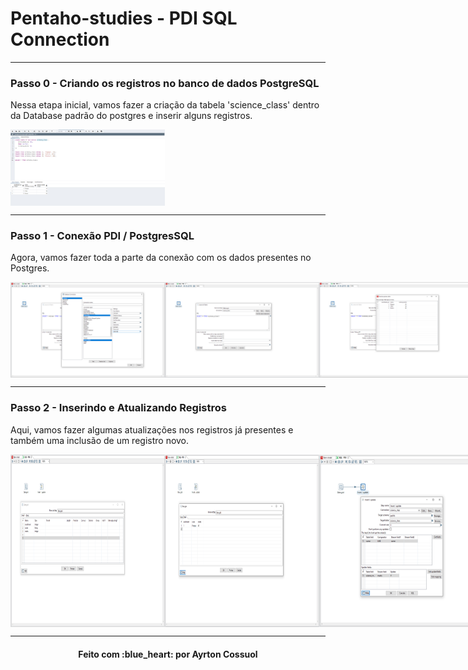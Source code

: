 # Pentaho-studies - PDI SQL Connection



---
### Passo 0 - Criando os registros no banco de dados PostgreSQL
Nessa etapa inicial, vamos fazer a criação da tabela 'science_class' dentro da Database padrão do postgres e inserir alguns registros.
<div style="display: flex; flex-direction: 'row'; align-items: 'center';" align="center">
   <img src="./assets/create_table_register.PNG" width="49%">
</div>


---
### Passo 1 - Conexão PDI / PostgresSQL
Agora, vamos fazer toda a parte da conexão com os dados presentes no Postgres.
<div style="display: flex; flex-direction: 'row'; align-items: 'center';" align="center">
   <img src="./assets/connection_postgres_1.PNG" width="49%">
   <img src="./assets/connection_postgres_2.PNG" width="49%">
   <img src="./assets/connection_postgres_3.PNG" width="49%">
   <img src="./assets/connection_postgres_4.PNG" width="49%">
</div>

---
### Passo 2 - Inserindo e Atualizando Registros
Aqui, vamos fazer algumas atualizações nos registros já presentes e também uma inclusão de um registro novo.
<div style="display: flex; flex-direction: 'row'; align-items: 'center';" align="center">
   <img src="./assets/updating_1.PNG" width="49%">
   <img src="./assets/updating_2.PNG" width="49%">
   <img src="./assets/updating_3.PNG" width="69%">
   <img src="./assets/updating_4.PNG" width="34%">
   <img src="./assets/updating_5.PNG" width="34%">
   <img src="./assets/updating_6.PNG" width="49%">
   <img src="./assets/updating_7.PNG" width="49%">
   <img src="./assets/updating_8.PNG" width="34%">
   
</div>

---
<h4 align="center">
    Feito com :blue_heart: por Ayrton Cossuol
</h4>
